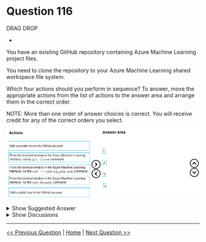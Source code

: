 # Question 116

DRAG DROP

-

You have an existing GitHub repository containing Azure Machine Learning project files.

You need to clone the repository to your Azure Machine Learning shared workspace file system.

Which four actions should you perform in sequence? To answer, move the appropriate actions from the list of actions to the answer area and arrange them in the correct order.

NOTE: More than one order of answer choices is correct. You will receive credit for any of the correct orders you select.

![Question Image](../images/q116_q_image392.png)

<details>
  <summary>Show Suggested Answer</summary>

<img src="../images/q116_ans_0_image393.png" alt="Answer Image"><br>

</details>

<details>
  <summary>Show Discussions</summary>

<blockquote><p><strong>Aryabhatta</strong> <code>(Sun 08 Sep 2024 16:35)</code> - <em>Upvotes: 3</em></p><p>The command cat ~/.ssh/id_rsa.pub displays your SSH public key on Linux.</p></blockquote>
<blockquote><p><strong>evangelist</strong> <code>(Sat 01 Jun 2024 08:55)</code> - <em>Upvotes: 2</em></p><p>given answer is correct</p></blockquote>
<blockquote><p><strong>og44</strong> <code>(Fri 01 Mar 2024 09:20)</code> - <em>Upvotes: 1</em></p><p>the second  one has a type, need to be cat ~./...</p></blockquote>
<blockquote><p><strong>NullVoider_0</strong> <code>(Mon 12 Feb 2024 14:38)</code> - <em>Upvotes: 1</em></p><p>On exam 12-02-2024.</p></blockquote>
<blockquote><p><strong>Awooga</strong> <code>(Tue 06 Feb 2024 15:17)</code> - <em>Upvotes: 1</em></p><p>On exam 2024-02-06</p></blockquote>
<blockquote><p><strong>Kanwal001</strong> <code>(Mon 28 Aug 2023 19:35)</code> - <em>Upvotes: 4</em></p><p>On exam 28 Aug 2023</p></blockquote>
<blockquote><p><strong>labriji</strong> <code>(Sun 23 Apr 2023 17:30)</code> - <em>Upvotes: 2</em></p><p>Given answer is correct 😄</p></blockquote>

</details>

---

[<< Previous Question](question_115.md) | [Home](../index.md) | [Next Question >>](question_117.md)
